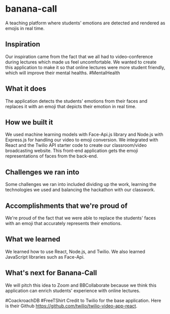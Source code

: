 # banana-call
A teaching platform where students' emotions are detected and rendered as emojis in real time.

## Inspiration
Our inspiration came from the fact that we all had to video-conference during lectures which made us feel uncomfortable. We wanted to create this application to make it so that online lectures were more student friendly, which will improve their mental healths.
#MentalHealth

## What it does
The application detects the students' emotions from their faces and replaces it with an emoji that depicts their emotion in real time.

## How we built it
We used machine learning models with Face-Api.js library and Node.js with Express.js for handling our video to emoji conversion. We integrated with React and the Twilio API starter code to create our classroom/video broadcasting website. This front-end application gets the emoji representations of faces from the back-end.

## Challenges we ran into
Some challenges we ran into included dividing up the work, learning the technologies we used and balancing the hackathon with our classwork.

## Accomplishments that we're proud of
We're proud of the fact that we were able to replace the students' faces with an emoji that accurately represents their emotions.

## What we learned
We learned how to use React, Node.js, and Twilio. We also learned JavaScript libraries such as Face-Api. 

## What's next for Banana-Call
We will pitch this idea to Zoom and BBCollaborate because we think this application can enrich students' experience with online lectures.

#CoackroachDB #FreeTShirt
Credit to Twilio for the base application. Here is their Github https://github.com/twilio/twilio-video-app-react.
